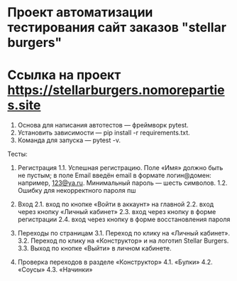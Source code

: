 # Проект автоматизации тестирования сайт заказов "stellar burgers"
# Ссылка на проект https://stellarburgers.nomoreparties.site

1. Основа для написания автотестов — фреймворк pytest.
2. Установить зависимости — pip install -r requirements.txt.
3. Команда для запуска — pytest -v.

Тесты:
1. Регистрация
1.1. Успешная регистрацию. Поле «Имя» должно быть не пустым; в поле Email введён email в формате логин@домен: например, 123@ya.ru. Минимальный пароль — шесть символов.
1.2. Ошибку для некорректного пароля
пш
2. Вход
2.1. вход по кнопке «Войти в аккаунт» на главной
2.2. вход через кнопку «Личный кабинет»
2.3. вход через кнопку в форме регистрации
2.4. вход через кнопку в форме восстановления пароля

3. Переходы по страницам
3.1. Переход по клику на «Личный кабинет».
3.2. Переход по клику на «Конструктор» и на логотип Stellar Burgers.
3.3. Выход по кнопке «Выйти» в личном кабинете.

4. Проверка переходов в разделе «Конструктор»
4.1. «Булки»
4.2. «Соусы»
4.3. «Начинки»